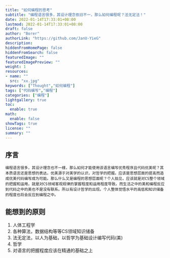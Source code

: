 ```yaml
---
title: "如何编程的思考"
subtitle: "编程语言很多，其设计理念依旧不一，那么如何编程呢？法无定法！"
date: 2022-01-14T17:33:01+08:00
lastmod: 2022-01-14T17:33:01+08:00
draft: false
author: "Borer"
authorLink: "https://github.com/JanU-YieG"
description:
hiddenFromHomePage: false
hiddenFromSearch: false
featuredImage: ""
featuredImagePreview: ""
weight: 1
resources:
- name: ""
  src: "xx.jpg"
keywords: ["Thought","如何编程"]
tags: ["代码编写","编程"]
categories: ["编程"]
lightgallery: true
toc:
  enable: true
math:
  enable: false
showTags: true
license: ""
summary: ""
---
```

## 序言
    编程语言很多，其设计理念也不一樣，那么如何才能使用该语言编写优秀程序且代码优美呢？其本质语言还是思想的表达，优美源于对美学的认识，对哲学的把握。应该是思想层面的提高而造成优美代码编写成为可能。那么什么又是编程的思想层面呢？个人拙见，应该就是对CS整个领域的把握和运用，就是对CS领域客观规律的掌握程度和运用程度导致。而生活之中的美和编程反应到代码之中的美也不是没有联系。所以有设计哲学的出现。个人整体觉悟水平的高低和知识储备的程度也将会反应到编程之中。
## 能想到的原则
1. 人体工程学
2. 各种算法，数据结构等等CS领域知识储备
3. 法无定法，以人为基础，以哲学为基础设计编写代码(美)
4. 哲学
5. 对语言的把握程度应该在精通的基础之上
